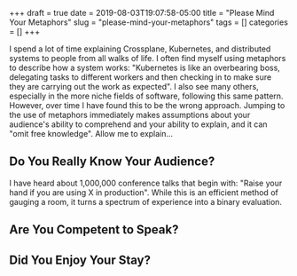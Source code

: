 +++ 
draft = true
date = 2019-08-03T19:07:58-05:00
title = "Please Mind Your Metaphors"
slug = "please-mind-your-metaphors" 
tags = []
categories = []
+++

I spend a lot of time explaining Crossplane, Kubernetes, and distributed systems to people from all walks of life. I often find myself using metaphors to describe how a system works: "Kubernetes is like an overbearing boss, delegating tasks to different workers and then checking in to make sure they are carrying out the work as expected". I also see many others, especially in the more niche fields of software, following this same pattern. However, over time I have found this to be the wrong approach. Jumping to the use of metaphors immediately makes assumptions about your audience's ability to comprehend and your ability to explain, and it can "omit free knowledge". Allow me to explain...

## Do You Really Know Your Audience?

I have heard about 1,000,000 conference talks that begin with: "Raise your hand if you are using X in production". While this is an efficient method of gauging a room, it turns a spectrum of experience into a binary evaluation.

## Are You Competent to Speak?

## Did You Enjoy Your Stay?
